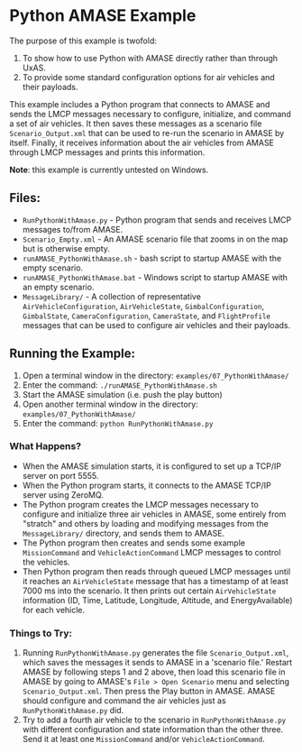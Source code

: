 # Python AMASE Example

The purpose of this example is twofold: 

1. To show how to use Python with AMASE directly rather than through UxAS. 
2. To provide some standard configuration options for air vehicles and their payloads.

This example includes a Python program that connects to AMASE and sends the LMCP messages necessary to configure, initialize, and command a set of air vehicles. It then saves these messages as a scenario file `Scenario_Output.xml` that can be used to re-run the scenario in AMASE by itself. Finally, it receives information about the air vehicles from AMASE through LMCP messages and prints this information.

**Note**: this example is currently untested on Windows.



## Files:

* `RunPythonWithAmase.py` - Python program that sends and receives LMCP messages to/from AMASE.
* `Scenario_Empty.xml` - An AMASE scenario file that zooms in on the map but is otherwise empty.
* `runAMASE_PythonWithAmase.sh` - bash script to startup AMASE with the empty scenario.
* `runAMASE_PythonWithAmase.bat` - Windows script to startup AMASE with an empty scenario.
* `MessageLibrary/` - A collection of representative `AirVehicleConfiguration`, `AirVehicleState`, `GimbalConfiguration`, `GimbalState`, `CameraConfiguration`, `CameraState`, and `FlightProfile` messages that can be used to configure air vehicles and their payloads.




## Running the Example:
1. Open a terminal window in the directory: `examples/07_PythonWithAmase/`
2. Enter the command: `./runAMASE_PythonWithAmase.sh`
3. Start the AMASE simulation (i.e. push the play button)
4. Open another terminal window in the directory: `examples/07_PythonWithAmase/`
5. Enter the command: `python RunPythonWithAmase.py`


### What Happens?
* When the AMASE simulation starts, it is configured to set up a TCP/IP server on port 5555.
* When the Python program starts, it connects to the AMASE TCP/IP server using ZeroMQ.
* The Python program creates the LMCP messages necessary to configure and initialize three air vehicles in AMASE, some entirely from "stratch" and others by loading and modifying messages from the `MessageLibrary/` directory, and sends them to AMASE.
* The Python program then creates and sends some example `MissionCommand` and  `VehicleActionCommand` LMCP messages to control the vehicles.
* Then Python program then reads through queued LMCP messages until it reaches an `AirVehicleState` message that has a timestamp of at least 7000 ms into the scenario. It then prints out certain `AirVehicleState` information (ID, Time, Latitude, Longitude, Altitude, and EnergyAvailable) for each vehicle.

### Things to Try:
1. Running `RunPythonWithAmase.py` generates the file `Scenario_Output.xml`, which saves the messages it sends to AMASE in a 'scenario file.' Restart AMASE by following steps 1 and 2 above, then load this scenario file in AMASE by going to AMASE's `File > Open Scenario` menu and selecting `Scenario_Output.xml`. Then press the Play button in AMASE. AMASE should configure and command the air vehicles just as `RunPythonWithAmase.py` did.
2. Try to add a fourth air vehicle to the scenario in `RunPythonWithAmase.py` with different configuration and state information than the other three. Send it at least one `MissionCommand` and/or `VehicleActionCommand`.
